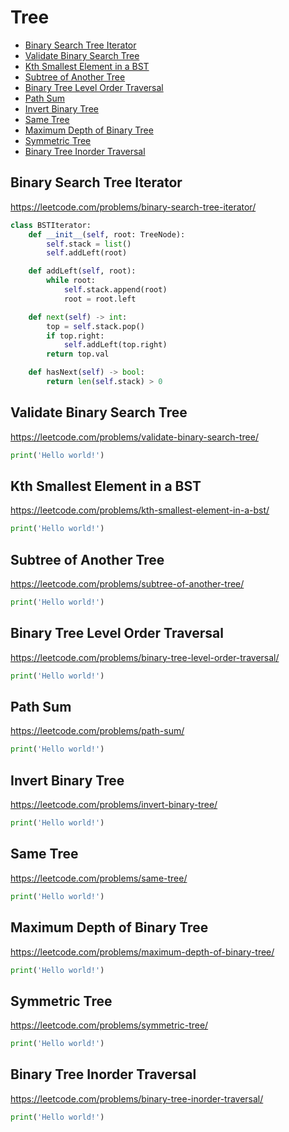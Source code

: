 # Tree

+ [Binary Search Tree Iterator](#binary-search-tree-iterator)
+ [Validate Binary Search Tree](#validate-binary-search-tree)
+ [Kth Smallest Element in a BST](#kth-smallest-element-in-a-bst)
+ [Subtree of Another Tree](#subtree-of-another-tree)
+ [Binary Tree Level Order Traversal](#binary-tree-level-order-traversal)
+ [Path Sum](#path-sum)
+ [Invert Binary Tree](#invert-binary-tree)
+ [Same Tree](#same-tree)
+ [Maximum Depth of Binary Tree](#maximum-depth-of-binary-tree)
+ [Symmetric Tree](#symmetric-tree)
+ [Binary Tree Inorder Traversal](#binary-tree-inorder-traversal)

## Binary Search Tree Iterator

https://leetcode.com/problems/binary-search-tree-iterator/

```python
class BSTIterator:
    def __init__(self, root: TreeNode):
        self.stack = list()
        self.addLeft(root)

    def addLeft(self, root):
        while root:
            self.stack.append(root)
            root = root.left

    def next(self) -> int:
        top = self.stack.pop()
        if top.right:
            self.addLeft(top.right)
        return top.val

    def hasNext(self) -> bool:
        return len(self.stack) > 0
```

## Validate Binary Search Tree

https://leetcode.com/problems/validate-binary-search-tree/

```python
print('Hello world!')
```

## Kth Smallest Element in a BST

https://leetcode.com/problems/kth-smallest-element-in-a-bst/

```python
print('Hello world!')
```

## Subtree of Another Tree

https://leetcode.com/problems/subtree-of-another-tree/

```python
print('Hello world!')
```

## Binary Tree Level Order Traversal

https://leetcode.com/problems/binary-tree-level-order-traversal/

```python
print('Hello world!')
```

## Path Sum

https://leetcode.com/problems/path-sum/

```python
print('Hello world!')
```

## Invert Binary Tree

https://leetcode.com/problems/invert-binary-tree/

```python
print('Hello world!')
```

## Same Tree

https://leetcode.com/problems/same-tree/

```python
print('Hello world!')
```

## Maximum Depth of Binary Tree

https://leetcode.com/problems/maximum-depth-of-binary-tree/

```python
print('Hello world!')
```

## Symmetric Tree

https://leetcode.com/problems/symmetric-tree/

```python
print('Hello world!')
```

## Binary Tree Inorder Traversal

https://leetcode.com/problems/binary-tree-inorder-traversal/

```python
print('Hello world!')
```
